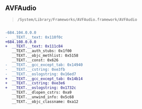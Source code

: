 ## AVFAudio

> `/System/Library/Frameworks/AVFAudio.framework/AVFAudio`

```diff

-684.104.0.0.0
-  __TEXT.__text: 0x110f0c
+684.108.0.0.0
+  __TEXT.__text: 0x111c84
   __TEXT.__auth_stubs: 0x1f00
   __TEXT.__objc_methlist: 0x5158
   __TEXT.__const: 0x626
-  __TEXT.__gcc_except_tab: 0x14940
-  __TEXT.__cstring: 0xe3fb
-  __TEXT.__oslogstring: 0x16ed7
+  __TEXT.__gcc_except_tab: 0x14b14
+  __TEXT.__cstring: 0xe3e6
+  __TEXT.__oslogstring: 0x1732c
   __TEXT.__dlopen_cstrs: 0xa9
   __TEXT.__unwind_info: 0x5c68
   __TEXT.__objc_classname: 0xa12

```
